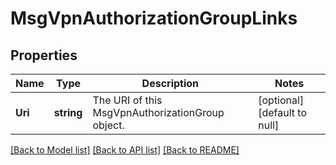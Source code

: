 # MsgVpnAuthorizationGroupLinks

## Properties
Name | Type | Description | Notes
------------ | ------------- | ------------- | -------------
**Uri** | **string** | The URI of this MsgVpnAuthorizationGroup object. | [optional] [default to null]

[[Back to Model list]](../README.md#documentation-for-models) [[Back to API list]](../README.md#documentation-for-api-endpoints) [[Back to README]](../README.md)


